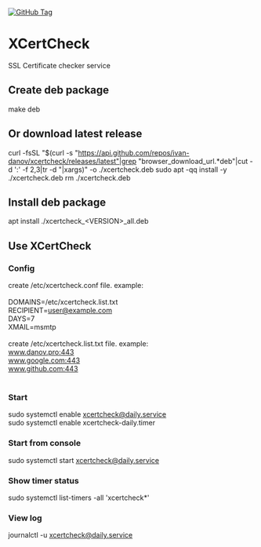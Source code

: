 [![GitHub Tag](https://github.com/ivan-danov/xcertcheck/actions/workflows/build_deb.yml/badge.svg)](https://github.com/ivan-danov/xcertcheck/releases)

# XCertCheck

SSL Certificate checker service

## Create deb package
make deb

## Or download latest release
curl -fsSL "$(curl -s "https://api.github.com/repos/ivan-danov/xcertcheck/releases/latest"|grep "browser_download_url.*deb"|cut -d ':' -f 2,3|tr -d \"|xargs)" -o ./xcertcheck.deb
sudo apt -qq install -y ./xcertcheck.deb
rm ./xcertcheck.deb

## Install deb package
apt install ./xcertcheck\_&lt;VERSION&gt;\_all.deb

## Use XCertCheck

### Config

create /etc/xcertcheck.conf file. example:<br/>
<br/>
DOMAINS=/etc/xcertcheck.list.txt<br/>
RECIPIENT=user@example.com<br/>
DAYS=7<br/>
XMAIL=msmtp<br/>
<br/>
create /etc/xcertcheck.list.txt file. example:<br/>
www.danov.pro:443<br/>
www.google.com:443<br/>
www.github.com:443<br/>
<br/>

### Start

sudo systemctl enable xcertcheck@daily.service<br/>
sudo systemctl enable xcertcheck-daily.timer<br/>

### Start from console

sudo systemctl start xcertcheck@daily.service<br/>

### Show timer status

sudo systemctl list-timers -all 'xcertcheck*'<br/>

### View log

journalctl -u xcertcheck@daily.service<br/>
